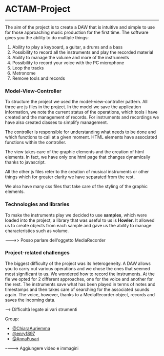 # ACTAM-Project
---
The aim of the project is to create a DAW that is intuitive and simple to use for those approaching music production for the first time.
The software gives you the ability to do multiple things:
1. Ability to play a keyboard, a guitar, a drums and a bass
2. Possibility to record all the instruments and play the recorded material
3. Ability to manage the volume and more of the instruments
4. Possibility to record your voice with the PC microphone
5. Loop the tracks
6. Metronome
7. Remove tools and records

### Model-View-Controller
To structure the project we used the model-view-controller pattern. All three are js files in the project. In the model we save the application information, we note the current status of the operations, which tools i have created and the management of records. For instruments and recordings we have also created classes to simplify management.

The controller is responsible for understanding what needs to be done and which functions to call at a given moment. HTML elements have associated functions within the controller.

The view takes care of the graphic elements and the creation of html elements. In fact, we have only one html page that changes dynamically thanks to javascript.

All the other js files refer to the creation of musical instruments or other things which for greater clarity we have separated from the rest.

We also have many css files that take care of the styling of the graphic elements.

### Technologies and libraries
To make the instruments play we decided to use **samples**, which were loaded into the project, a library that was useful to us is **Howler**. It allowed us to create objects from each sample and gave us the ability to manage characteristics such as volume.

--->> Posso parlare dell'oggetto MediaRecorder

### Project-related challenges
The biggest difficulty of the project was its heterogeneity. A DAW allows you to carry out various operations and we chose the ones that seemed most significant to us.
We wondered how to record the instruments. At the fie we opted for 2 different approaches, one for the voice and another for the rest. The instruments save what has been played in terms of notes and timestamps and then takes care of searching for the associated sounds again. The voice, however, thanks to a MediaRecorder object, records and saves the incoming data.

--> Difficoltà legate ai vari strumenti

Group:
- [@ChiaraAuriemma](https://github.com/ChiaraAuriemma)
- [@enry1897](https://github.com/enry1897)
- [@AnnaFusari](https://github.com/AnnaFusari)
  
----> Aggiungere video e immagini
